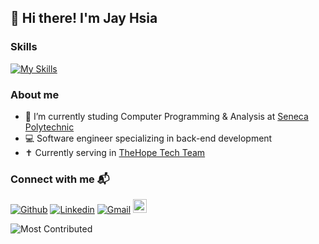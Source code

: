 ## 👋 Hi there! I'm Jay Hsia

### Skills

[![My Skills](https://skillicons.dev/icons?i=py,fastapi,aws,postgres,redis,react,js,html,css,docker)](https://skillicons.dev)

### About me
- 🌱 I’m currently studing Computer Programming & Analysis at [Seneca Polytechnic](https://www.senecapolytechnic.ca/)
- 💻 Software engineer specializing in back-end development
- ✝️ Currently serving in [TheHope Tech Team](https://github.com/TheHopeTechTeam)

### Connect with me 📬
[![Github](https://img.shields.io/badge/-Github-000?style=flat&logo=Github&logoColor=white)](https://github.com/jayhsia1997)
[![Linkedin](https://img.shields.io/badge/-LinkedIn-blue?style=flat&logo=Linkedin&logoColor=white)](https://www.linkedin.com/in/jayhsia1997/)
[![Gmail](https://img.shields.io/badge/-Gmail-c14438?style=flat&logo=Gmail&logoColor=white)](mailto:jayhsia1997@gmail.com)
[<img src="https://img.shields.io/github/followers/jayhsia1997?label=follow&style=social" height="22" title="Follow me" />](https://github.com/jayhsia1997)


![Most Contributed](https://api.githubtrends.io/user/svg/jayhsia1997/repos?time_range=one_year&group=other&loc_metric=changed&theme=dark)
<!--
**jayhsia1997/jayhsia1997** is a ✨ _special_ ✨ repository because its `README.md` (this file) appears on your GitHub profile.

Here are some ideas to get you started:

- 🔭 I’m currently working on ...
- 🌱 I’m currently learning ...
- 👯 I’m looking to collaborate on ...
- 🤔 I’m looking for help with ...
- 💬 Ask me about ...
- 📫 How to reach me: ...
- 😄 Pronouns: ...
- ⚡ Fun fact: ...
-->
